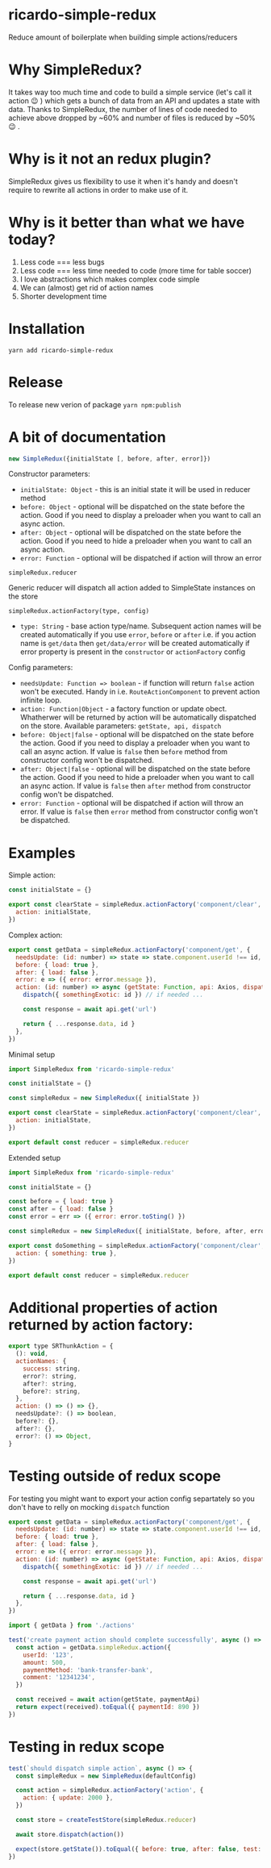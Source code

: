 # ricardo-simple-redux

Reduce amount of boilerplate when building simple actions/reducers

# Why SimpleRedux?

It takes way too much time and code to build a simple service (let's call it action :wink: ) which gets a bunch of data from an API and updates a state with data. Thanks to SimpleRedux, the number of lines of code needed to achieve above dropped by ~60% and number of files is reduced by ~50% :wink: .

# Why is it not an redux plugin?

SimpleRedux gives us flexibility to use it when it's handy and doesn't require to rewrite all actions in order to make use of it.

# Why is it better than what we have today?

1.  Less code === less bugs
2.  Less code === less time needed to code (more time for table soccer)
3.  I love abstractions which makes complex code simple
4.  We can (almost) get rid of action names
5.  Shorter development time

# Installation

`yarn add ricardo-simple-redux`

# Release

To release new verion of package
`yarn npm:publish`

# A bit of documentation

```javascript
new SimpleRedux({initialState [, before, after, error]})
```

Constructor parameters:

- `initialState: Object` - this is an initial state it will be used in reducer method
- `before: Object` - optional will be dispatched on the state before the action. Good if you need to display a preloader when you want to call an async action.
- `after: Object` - optional will be dispatched on the state before the action. Good if you need to hide a preloader when you want to call an async action.
- `error: Function` - optional will be dispatched if action will throw an error

```javascirpt
simpleRedux.reducer
```

Generic reducer will dispatch all action added to SimpleState instances on the store

```javascirpt
simpleRedux.actionFactory(type, config)
```

- `type: String` - base action type/name. Subsequent action names will be created automatically if you use `error`, `before` or `after` i.e. if you action name is `get/data` then `get/data/error` will be created automatically if error property is present in the `constructor` or `actionFactory` config

Config parameters:

- `needsUpdate: Function => boolean` - if function will return `false` action won't be executed. Handy in i.e. `RouteActionComponent` to prevent action infinite loop.
- `action: Function|Object` - a factory function or update obect. Whatherwer will be returned by action will be automatically dispatched on the store. Available parameters: `getState, api, dispatch`
- `before: Object|false` - optional will be dispatched on the state before the action. Good if you need to display a preloader when you want to call an async action. If value is `false` then `before` method from constructor config won't be dispatched.
- `after: Object|false` - optional will be dispatched on the state before the action. Good if you need to hide a preloader when you want to call an async action. If value is `false` then `after` method from constructor config won't be dispatched.
- `error: Function` - optional will be dispatched if action will throw an error. If value is `false` then `error` method from constructor config won't be dispatched.

# Examples

Simple action:

```javascript
const initialState = {}

export const clearState = simpleRedux.actionFactory('component/clear', {
  action: initialState,
})
```

Complex action:

```javascript
export const getData = simpleRedux.actionFactory('component/get', {
  needsUpdate: (id: number) => state => state.component.userId !== id,
  before: { load: true },
  after: { load: false },
  error: e => ({ error: error.message }),
  action: (id: number) => async (getState: Function, api: Axios, dispatch: Function) => {
    dispatch({ somethingExotic: id }) // if needed ...

    const response = await api.get('url')

    return { ...response.data, id }
  },
})
```

Minimal setup

```javascript
import SimpleRedux from 'ricardo-simple-redux'

const initialState = {}

const simpleRedux = new SimpleRedux({ initialState })

export const clearState = simpleRedux.actionFactory('component/clear', {
  action: initialState,
})

export default const reducer = simpleRedux.reducer
```

Extended setup

```javascript
import SimpleRedux from 'ricardo-simple-redux'

const initialState = {}

const before = { load: true }
const after = { load: false }
const error = err => ({ error: error.toSting() })

const simpleRedux = new SimpleRedux({ initialState, before, after, error })

export const doSomething = simpleRedux.actionFactory('component/clear', {
  action: { something: true },
})

export default const reducer = simpleRedux.reducer
```

# Additional properties of action returned by action factory:

```javascript
export type SRThunkAction = {
  (): void,
  actionNames: {
    success: string,
    error?: string,
    after?: string,
    before?: string,
  },
  action: () => () => {},
  needsUpdate?: () => boolean,
  before?: {},
  after?: {},
  error?: () => Object,
}
```

# Testing outside of redux scope

For testing you might want to export your action config separtately so you don't have to relly on mocking `dispatch` function

```javascript
export const getData = simpleRedux.actionFactory('component/get', {
  needsUpdate: (id: number) => state => state.component.userId !== id,
  before: { load: true },
  after: { load: false },
  error: e => ({ error: error.message }),
  action: (id: number) => async (getState: Function, api: Axios, dispatch: Function) => {
    dispatch({ somethingExotic: id }) // if needed ...

    const response = await api.get('url')

    return { ...response.data, id }
  },
})
```

```javascript
import { getData } from './actions'

test('create payment action should complete successfully', async () => {
  const action = getData.simpleRedux.action({
    userId: '123',
    amount: 500,
    paymentMethod: 'bank-transfer-bank',
    comment: '12341234',
  })

  const received = await action(getState, paymentApi)
  return expect(received).toEqual({ paymentId: 890 })
})
```

# Testing in redux scope

```javascript
test(`should dispatch simple action`, async () => {
  const simpleRedux = new SimpleRedux(defaultConfig)

  const action = simpleRedux.actionFactory('action', {
    action: { update: 2000 },
  })

  const store = createTestStore(simpleRedux.reducer)

  await store.dispatch(action())

  expect(store.getState()).toEqual({ before: true, after: false, test: true, update: 2000 })
})
```
